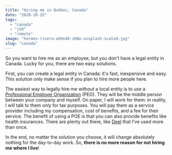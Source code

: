 ```yaml
---
title: "Hiring me in Québec, Canada"
date: "2020-10-15"
tags:
  - "canada"
  - "job"
  - "remote"
image: "hermes-rivera-ahHn48-zKWo-unsplash-scaled.jpg"
slug: "canada"
---
```


So you want to hire me as an employee, but you don't have a legal entity in Canada. Lucky for you, there are two easy solutions.

First, you can create a legal entity in Canada: it's fast, inexpensive and easy. This solution only make sense if you plan to hire more people here.

The easiest way to legally hire me without a local entity is to use a [Professional Employer Organization](https://en.wikipedia.org/wiki/Professional_employer_organization) (PEO). They will be the middle person between your company and myself. On paper, I will work for them: in reality, I will talk to them only for tax purposes. You will pay them as a service provider including my compensation, cost of benefits, and a fee for their service. The benefit of using a POE is that you can also provide benefits like health insurances. There are plenty out there, like [Deel](https://www.deel.com) that I've used more than once.

In the end, no matter the solution you choose, it will change absolutely nothing for the day-to-day work. So, **there is no more reason for not hiring me where I live**!
